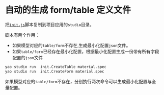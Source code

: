 # 自动的生成 form/table 定义文件

把[`init.js`](./init.js)脚本复制到项目应用的`studio`目录。

脚本有两个作用：

- 如果模型对应的`table/form`不存在,生成最小化配置`json`文件。
- 如果`table/form`已经存在最小化配置，根据最小化配置生成一份带有所有字段配置的`json`文件

```sh
yao studio run  init.CreateTable material.spec
yao studio run  init.CreateForm material.spec
```

如果模型对应的`table/form`不存在，分别执行两次命令可以生成最小化配置与全量配置。
